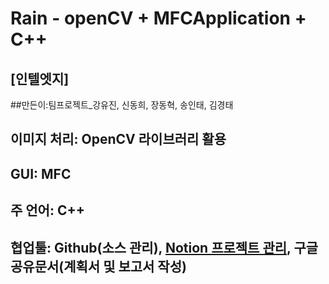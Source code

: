 # Rain - openCV + MFCApplication + C++
## [인텔엣지] 
##만든이:팀프로젝트_강유진, 신동희, 장동혁, 송인태, 김경태

## 이미지 처리: OpenCV 라이브러리 활용 
## GUI: MFC 
## 주 언어: C++ 
## 협업툴: Github(소스 관리), [Notion 프로젝트 관리](), 구글공유문서(계획서 및 보고서 작성) 


